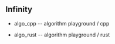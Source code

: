 Infinity
-----------------------------------------------------

- algo\_cpp
-- algorithm playground / cpp

- algo\_rust
-- algorithm playground / rust
